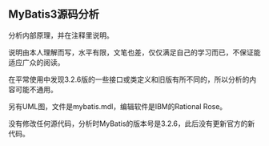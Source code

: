 ## MyBatis3源码分析

分析内部原理，并在注释里说明。

说明由本人理解而写，水平有限，文笔也差，仅仅满足自己的学习而已，不保证能适应广众的阅读。

在平常使用中发现3.2.6版的一些接口或类定义和旧版有所不同的，所以分析的内容可能不通用。

另有UML图，文件是mybatis.mdl，编辑软件是IBM的Rational Rose。

没有修改任何源代码，分析时MyBatis的版本号是3.2.6，此后没有更新官方的新代码。
